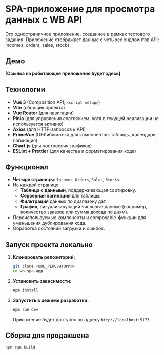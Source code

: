 # SPA-приложение для просмотра данных с WB API

Это одностраничное приложение, созданное в рамках тестового задания. Приложение отображает данные с четырех эндпоинтов API: incomes, orders, sales, stocks.

## Демо

**[Ссылка на работающее приложение будет здесь]**

## Технологии

-   **Vue 3** (Composition API, `<script setup>`)
-   **Vite** (сборщик проекта)
-   **Vue Router** (для навигации)
-   **Pinia** (для управления состоянием, хотя в текущей реализации не используется активно)
-   **Axios** (для HTTP-запросов к API)
-   **PrimeVue** (UI-библиотека для компонентов: таблицы, календари, пагинация)
-   **Chart.js** (для построения графиков)
-   **ESLint + Prettier** (для качества и форматирования кода)

## Функционал

-   **Четыре страницы**: `Incomes`, `Orders`, `Sales`, `Stocks`.
-   На каждой странице:
    -   **Таблица с данными**, поддерживающая сортировку.
    -   **Серверная пагинация** для таблицы.
    -   **Фильтрация** данных по диапазону дат.
    -   **График**, визуализирующий числовые данные (например, количество заказов или сумма дохода по дням).
-   Переиспользуемые компоненты и composable-функции для уменьшения дублирования кода.
-   Обработка состояний загрузки и ошибок.

## Запуск проекта локально

1.  **Клонировать репозиторий:**
    ```sh
    git clone <URL_РЕПОЗИТОРИЯ>
    cd wb-spa-app
    ```

2.  **Установить зависимости:**
    ```sh
    npm install
    ```

3.  **Запустить в режиме разработки:**
    ```sh
    npm run dev
    ```
    Приложение будет доступно по адресу `http://localhost:5173`.

## Сборка для продакшена

```sh
npm run build
